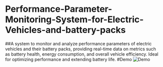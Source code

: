 # Performance-Parameter-Monitoring-System-for-Electric-Vehicles-and-battery-packs
##A system to monitor and analyze performance parameters of electric vehicles and their battery packs, providing real-time data on metrics such as battery health, energy consumption, and overall vehicle efficiency. Ideal for optimizing performance and extending battery life.
#Demo
![Demo]()

